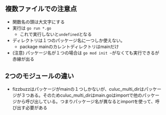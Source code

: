 ## 複数ファイルでの注意点
- 関数名の頭は大文字にする
- 実行は `go run *.go`
  - これで実行しないと`undefined`となる  
- ディレクトリは１つのパッケージ名に一つしか使えない。
  - package mainのカレントディレクトリはmainだけ 
- (注意) パッケージ名が１つの場合は `go mod init ~`がなくても実行できるが赤線が出る


## 2つのモジュールの違い
- fizzbuzzはパッケージがmainの１つしかないが、culuc_multi_dirはパッケージが３つある。そのためculuc_multi_dirはmain.goはimportで他のパッケージから呼び出している。つまりパッケージ名が異なるとimportを使って、呼び出す必要がある


